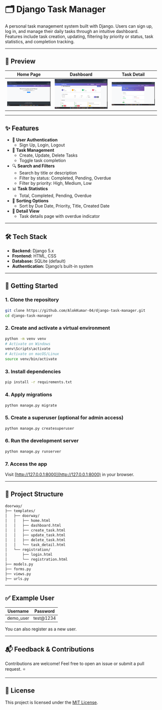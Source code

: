 # 🗂️ Django Task Manager

A personal task management system built with Django. Users can sign up, log in, and manage their daily tasks through an intuitive dashboard. Features include task creation, updating, filtering by priority or status, task statistics, and completion tracking.

---

## 📸 Preview

| Home Page | Dashboard | Task Detail |
|-----------|-----------|-------------|
| ![Home](screenshots/home.png) | ![Dashboard](screenshots/dashboard.png) | ![Task Detail](screenshots/task_details.png) |

---

## ✨ Features

- 🔐 **User Authentication**
  - Sign Up, Login, Logout
- 📝 **Task Management**
  - Create, Update, Delete Tasks
  - Toggle task completion
- 🔍 **Search and Filters**
  - Search by title or description
  - Filter by status: Completed, Pending, Overdue
  - Filter by priority: High, Medium, Low
- 📊 **Task Statistics**
  - Total, Completed, Pending, Overdue
- 📆 **Sorting Options**
  - Sort by Due Date, Priority, Title, Created Date
- 📄 **Detail View**
  - Task details page with overdue indicator

---

## 🛠️ Tech Stack

- **Backend:** Django 5.x
- **Frontend:** HTML, CSS
- **Database:** SQLite (default)
- **Authentication:** Django’s built-in system

---

## 🚀 Getting Started

### 1. Clone the repository

```bash
git clone https://github.com/AlokKumar-04/django-task-manager.git
cd django-task-manager
```

### 2. Create and activate a virtual environment

```bash
python -m venv venv
# Activate on Windows
venv\Scripts\activate
# Activate on macOS/Linux
source venv/bin/activate
```

### 3. Install dependencies

```bash
pip install -r requirements.txt
```

### 4. Apply migrations

```bash
python manage.py migrate
```

### 5. Create a superuser (optional for admin access)

```bash
python manage.py createsuperuser
```

### 6. Run the development server

```bash
python manage.py runserver
```

### 7. Access the app

Visit [http://127.0.0.1:8000](http://127.0.0.1:8000) in your browser.

---

## 📁 Project Structure

```
doorway/
├── templates/
│   ├── doorway/
│   │   ├── home.html
│   │   ├── dashboard.html
│   │   ├── create_task.html
│   │   ├── update_task.html
│   │   ├── delete_task.html
│   │   └── task_detail.html
│   └── registration/
│       ├── login.html
│       └── registration.html
├── models.py
├── forms.py
├── views.py
├── urls.py
```

---

## ✅ Example User

| Username | Password     |
|----------|--------------|
| demo_user | test@1234  |

You can also register as a new user.

---

## 📬 Feedback & Contributions

Contributions are welcome! Feel free to open an issue or submit a pull request. ⭐

---

## 📄 License

This project is licensed under the [MIT License](LICENSE).
